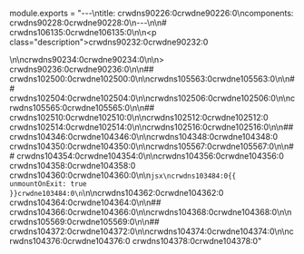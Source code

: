 module.exports = "---\ntitle: crwdns90226:0crwdne90226:0\ncomponents: crwdns90228:0crwdne90228:0\n---\n\n# crwdns106135:0crwdne106135:0\n\n<p class=\"description\">crwdns90232:0crwdne90232:0</p>\n\ncrwdns90234:0crwdne90234:0\n\n> crwdns90236:0crwdne90236:0\n\n## crwdns102500:0crwdne102500:0\n\ncrwdns105563:0crwdne105563:0\n\n## crwdns102504:0crwdne102504:0\n\ncrwdns102506:0crwdne102506:0\n\ncrwdns105565:0crwdne105565:0\n\n## crwdns102510:0crwdne102510:0\n\ncrwdns102512:0crwdne102512:0 crwdns102514:0crwdne102514:0\n\ncrwdns102516:0crwdne102516:0\n\n## crwdns104346:0crwdne104346:0\n\ncrwdns104348:0crwdne104348:0 crwdns104350:0crwdne104350:0\n\ncrwdns105567:0crwdne105567:0\n\n## crwdns104354:0crwdne104354:0\n\ncrwdns104356:0crwdne104356:0 crwdns104358:0crwdne104358:0 crwdns104360:0crwdne104360:0\n\n```jsx\ncrwdns103484:0{{ unmountOnExit: true }}crwdne103484:0\n```\n\ncrwdns104362:0crwdne104362:0 crwdns104364:0crwdne104364:0\n\n## crwdns104366:0crwdne104366:0\n\ncrwdns104368:0crwdne104368:0\n\ncrwdns105569:0crwdne105569:0\n\n## crwdns104372:0crwdne104372:0\n\ncrwdns104374:0crwdne104374:0\n\ncrwdns104376:0crwdne104376:0 crwdns104378:0crwdne104378:0"